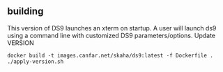 ## building 
This version of DS9 launches an xterm on startup. A user will launch ds9 using a command line with customized DS9 parameters/options.
Update VERSION
```
docker build -t images.canfar.net/skaha/ds9:latest -f Dockerfile .
./apply-version.sh
```


